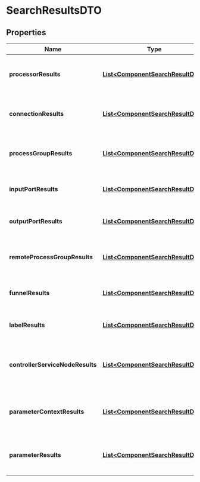 
# SearchResultsDTO

## Properties
Name | Type | Description | Notes
------------ | ------------- | ------------- | -------------
**processorResults** | [**List&lt;ComponentSearchResultDTO&gt;**](ComponentSearchResultDTO.md) | The processors that matched the search. |  [optional]
**connectionResults** | [**List&lt;ComponentSearchResultDTO&gt;**](ComponentSearchResultDTO.md) | The connections that matched the search. |  [optional]
**processGroupResults** | [**List&lt;ComponentSearchResultDTO&gt;**](ComponentSearchResultDTO.md) | The process groups that matched the search. |  [optional]
**inputPortResults** | [**List&lt;ComponentSearchResultDTO&gt;**](ComponentSearchResultDTO.md) | The input ports that matched the search. |  [optional]
**outputPortResults** | [**List&lt;ComponentSearchResultDTO&gt;**](ComponentSearchResultDTO.md) | The output ports that matched the search. |  [optional]
**remoteProcessGroupResults** | [**List&lt;ComponentSearchResultDTO&gt;**](ComponentSearchResultDTO.md) | The remote process groups that matched the search. |  [optional]
**funnelResults** | [**List&lt;ComponentSearchResultDTO&gt;**](ComponentSearchResultDTO.md) | The funnels that matched the search. |  [optional]
**labelResults** | [**List&lt;ComponentSearchResultDTO&gt;**](ComponentSearchResultDTO.md) | The labels that matched the search. |  [optional]
**controllerServiceNodeResults** | [**List&lt;ComponentSearchResultDTO&gt;**](ComponentSearchResultDTO.md) | The controller service nodes that matched the search |  [optional]
**parameterContextResults** | [**List&lt;ComponentSearchResultDTO&gt;**](ComponentSearchResultDTO.md) | The parameter contexts that matched the search. |  [optional]
**parameterResults** | [**List&lt;ComponentSearchResultDTO&gt;**](ComponentSearchResultDTO.md) | The parameters that matched the search. |  [optional]




